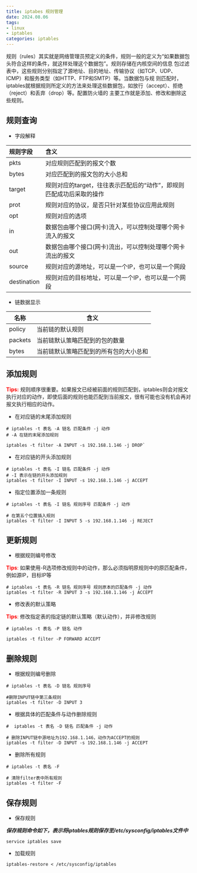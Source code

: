 ```yaml
---
title: iptabes 规则管理
date: 2024.08.06
tags:
- linux
- iptables
categories: iptables
---
```


规则（rules）其实就是网络管理员预定义的条件，规则一般的定义为“如果数据包头符合这样的条件，就这样处理这个数据包”。规则存储在内核空间的信息 包过滤表中，这些规则分别指定了源地址、目的地址、传输协议（如TCP、UDP、ICMP）和服务类型（如HTTP、FTP和SMTP）等。当数据包与规 则匹配时，iptables就根据规则所定义的方法来处理这些数据包，如放行（accept）、拒绝（reject）和丢弃（drop）等。配置防火墙的 主要工作就是添加、修改和删除这些规则。

## 规则查询

- 字段解释

| 规则字段    | 含义                                                         |
| :---------- | :----------------------------------------------------------- |
| pkts        | 对应规则匹配到的报文个数                                     |
| bytes       | 对应匹配到的报文包的大小总和                                 |
| target      | 规则对应的target，往往表示匹配后的“动作”，即规则匹配成功后采取的操作 |
| prot        | 规则对应的协议，是否只针对某些协议应用此规则                 |
| opt         | 规则对应的选项                                               |
| in          | 数据包由哪个接口(网卡)流入，可以控制处理哪个网卡流入的报文   |
| out         | 数据包由哪个接口(网卡)流出，可以控制处理哪个网卡流出的报文   |
| source      | 规则对应的源地址，可以是一个IP，也可以是一个网段             |
| destination | 规则对应的目标地址，可以是一个IP，也可以是一个网段           |

- 链数据显示

| 名称    | 含义                                |
| ------- | -----------------------------------|
| policy  | 当前链的默认规则                     |
| packets | 当前链默认策略匹配到的包的数量        |
| bytes   | 当前链默认策略匹配到的所有包的大小总和 |


## 添加规则

**<font color='red'>Tips:</font>** 规则顺序很重要。如果报文已经被前面的规则匹配到，iptables则会对报文执行对应的动作，即使后面的规则也能匹配到当前报文，很有可能也没有机会再对报文执行相应的动作。

- 在对应链的末尾添加规则

```shell
# iptables -t 表名 -A 链名 匹配条件 -j 动作
# -A 在链的末尾添加规则

iptables -t filter -A INPUT -s 192.168.1.146 -j DROP`
```

-  在对应链的开头添加规则

```shell
# iptables -t 表名 -I 链名 匹配条件 -j 动作
# -I 表示在链的开头添加规则
iptables -t filter -I INPUT -s 192.168.1.146 -j ACCEPT
```

- 指定位置添加一条规则

```shell
# iptables -t 表名 -I 链名 规则序号 匹配条件 -j 动作

# 在第五个位置插入规则
iptables -t filter -I INPUT 5 -s 192.168.1.146 -j REJECT
```


## 更新规则

- 根据规则编号修改

<font color='red'>**Tips**:</font> 如果使用-R选项修改规则中的动作，那么必须指明原规则中的原匹配条件，例如源IP，目标IP等

```shell
# iptables -t 表名 -R 链名 规则序号 规则原本的匹配条件 -j 动作
iptables -t filter -R INPUT 3 -s 192.168.1.146 -j ACCEPT
```

- 修改表的默认策略

<font color='red'>**Tips**:</font> 修改指定表的指定链的默认策略（默认动作），并非修改规则

```shell
# iptables -t 表名 -P 链名 动作

iptables -t filter -P FORWARD ACCEPT
```


## 删除规则

- 根据规则编号删除

```shell
# iptables -t 表名 -D 链名 规则序号

#删除INPUT链中第三条规则
iptables -t filter -D INPUT 3 
```

- 根据具体的匹配条件与动作删除规则

```shell
#  iptables -t 表名 -D 链名 匹配条件 -j 动作

# 删除INPUT链中源地址为192.168.1.146，动作为ACCEPT的规则
iptables -t filter -D INPUT -s 192.168.1.146 -j ACCEPT
```

- 删除所有规则

```shell
# iptables -t 表名 -F

# 清除filter表中所有规则
iptables -t filter -F
```


## 保存规则

- 保存规则

***保存规则命令如下，表示将iptables规则保存至/etc/sysconfig/iptables文件中***

```shell
service iptables save
```
- 加载规则

```shell
iptables-restore < /etc/sysconfig/iptables
```